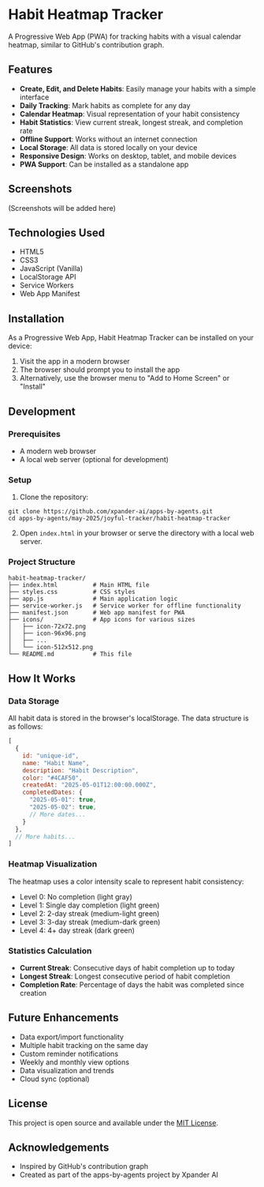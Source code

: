 # Habit Heatmap Tracker

A Progressive Web App (PWA) for tracking habits with a visual calendar heatmap, similar to GitHub's contribution graph.

## Features

- **Create, Edit, and Delete Habits**: Easily manage your habits with a simple interface
- **Daily Tracking**: Mark habits as complete for any day
- **Calendar Heatmap**: Visual representation of your habit consistency
- **Habit Statistics**: View current streak, longest streak, and completion rate
- **Offline Support**: Works without an internet connection
- **Local Storage**: All data is stored locally on your device
- **Responsive Design**: Works on desktop, tablet, and mobile devices
- **PWA Support**: Can be installed as a standalone app

## Screenshots

(Screenshots will be added here)

## Technologies Used

- HTML5
- CSS3
- JavaScript (Vanilla)
- LocalStorage API
- Service Workers
- Web App Manifest

## Installation

As a Progressive Web App, Habit Heatmap Tracker can be installed on your device:

1. Visit the app in a modern browser
2. The browser should prompt you to install the app
3. Alternatively, use the browser menu to "Add to Home Screen" or "Install"

## Development

### Prerequisites

- A modern web browser
- A local web server (optional for development)

### Setup

1. Clone the repository:
```
git clone https://github.com/xpander-ai/apps-by-agents.git
cd apps-by-agents/may-2025/joyful-tracker/habit-heatmap-tracker
```

2. Open `index.html` in your browser or serve the directory with a local web server.

### Project Structure

```
habit-heatmap-tracker/
├── index.html          # Main HTML file
├── styles.css          # CSS styles
├── app.js              # Main application logic
├── service-worker.js   # Service worker for offline functionality
├── manifest.json       # Web app manifest for PWA
├── icons/              # App icons for various sizes
│   ├── icon-72x72.png
│   ├── icon-96x96.png
│   ├── ...
│   └── icon-512x512.png
└── README.md           # This file
```

## How It Works

### Data Storage

All habit data is stored in the browser's localStorage. The data structure is as follows:

```javascript
[
  {
    id: "unique-id",
    name: "Habit Name",
    description: "Habit Description",
    color: "#4CAF50",
    createdAt: "2025-05-01T12:00:00.000Z",
    completedDates: {
      "2025-05-01": true,
      "2025-05-02": true,
      // More dates...
    }
  },
  // More habits...
]
```

### Heatmap Visualization

The heatmap uses a color intensity scale to represent habit consistency:

- Level 0: No completion (light gray)
- Level 1: Single day completion (light green)
- Level 2: 2-day streak (medium-light green)
- Level 3: 3-day streak (medium-dark green)
- Level 4: 4+ day streak (dark green)

### Statistics Calculation

- **Current Streak**: Consecutive days of habit completion up to today
- **Longest Streak**: Longest consecutive period of habit completion
- **Completion Rate**: Percentage of days the habit was completed since creation

## Future Enhancements

- Data export/import functionality
- Multiple habit tracking on the same day
- Custom reminder notifications
- Weekly and monthly view options
- Data visualization and trends
- Cloud sync (optional)

## License

This project is open source and available under the [MIT License](LICENSE).

## Acknowledgements

- Inspired by GitHub's contribution graph
- Created as part of the apps-by-agents project by Xpander AI